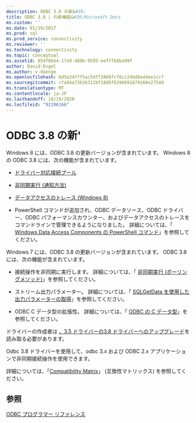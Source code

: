 ```yaml
---
description: ODBC 3.8 の新&#39;
title: ODBC 3.8 | の新機能&#39;Microsoft Docs
ms.custom: ''
ms.date: 01/19/2017
ms.prod: sql
ms.prod_service: connectivity
ms.reviewer: ''
ms.technology: connectivity
ms.topic: conceptual
ms.assetid: 854f0bb4-17e9-489b-9595-eefffb8ba99f
author: David-Engel
ms.author: v-daenge
ms.openlocfilehash: 6d5e24fff5ac5dff2860fcf0cc24bd6ed4ee1ccf
ms.sourcegitcommit: cfa04a73b26312bf18d8f6296891679166e2754d
ms.translationtype: MT
ms.contentlocale: ja-JP
ms.lasthandoff: 10/19/2020
ms.locfileid: "92196166"
---
```

# <a name="what39s-new-in-odbc-38"></a>ODBC 3.8 の新&#39;
Windows 8 には、ODBC 3.8 の更新バージョンが含まれています。 Windows 8 の ODBC 3.8 には、次の機能が含まれています。  
  
-   [ドライバー対応接続プール](../../odbc/reference/develop-app/driver-aware-connection-pooling.md)  
  
-   [非同期実行 (通知方法)](../../odbc/reference/develop-app/asynchronous-execution-notification-method.md)  
  
-   [データアクセスのトレース (Windows 8)](/previous-versions/windows/desktop/hh829624(v=vs.85))  
  
-   PowerShell コマンドが追加され、ODBC データソース、ODBC ドライバー、ODBC パフォーマンスカウンター、およびデータアクセスのトレースをコマンドラインで管理できるようになりました。  詳細については、「 [Windows Data Access Components の PowerShell コマンド](/previous-versions/windows/desktop/jj134064(v=vs.85))」を参照してください。  
  
 Windows 7 には、ODBC 3.8 の更新バージョンが含まれています。 ODBC 3.8 には、次の機能が含まれています。  
  
-   接続操作を非同期に実行します。 詳細については、「 [非同期実行 (ポーリングメソッド)](../../odbc/reference/develop-app/asynchronous-execution-polling-method.md)」を参照してください。  
  
-   ストリーム出力パラメーター。 詳細については、「 [SQLGetData を使用した出力パラメーターの取得](../../odbc/reference/develop-app/retrieving-output-parameters-using-sqlgetdata.md)」を参照してください。  
  
-   ODBC C データ型の拡張性。 詳細については、「 [ODBC の C データ型](../../odbc/reference/develop-app/c-data-types-in-odbc.md)」を参照してください。  
  
 ドライバーの作成者は [、3.5 ドライバーの3.8 ドライバーへのアップグレード](../../odbc/reference/develop-driver/upgrading-a-3-5-driver-to-a-3-8-driver.md)を読み取る必要があります。  
  
 Odbc 3.8 ドライバーを使用して、odbc 3.x および ODBC 2.x アプリケーションで非同期接続操作を使用できます。  
  
 詳細については、「[Compatibility Matrix](../../odbc/reference/develop-app/compatibility-matrix.md)」 (互換性マトリックス) を参照してください。  
  
## <a name="see-also"></a>参照  
 [ODBC プログラマー リファレンス](../../odbc/reference/odbc-programmer-s-reference.md)